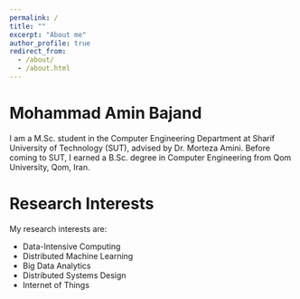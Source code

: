 ```yaml
---
permalink: /
title: ""
excerpt: "About me"
author_profile: true
redirect_from: 
  - /about/
  - /about.html
---
```


Mohammad Amin Bajand
======
I am a M.Sc. student in the Computer Engineering Department at Sharif University of Technology (SUT), advised by Dr. Morteza Amini. Before coming to SUT, I earned a B.Sc. degree in Computer Engineering from Qom University, Qom, Iran.

Research Interests
======
My research interests are: 
- Data-Intensive Computing
- Distributed Machine Learning
- Big Data Analytics
- Distributed Systems Design
- Internet of Things
